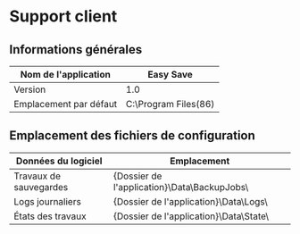 # Support client

## Informations générales

| Nom de l'application   | Easy Save            |
|------------------------|----------------------|
| Version                | 1.0                  |
| Emplacement par défaut | C:\Program Files(86) |


##  Emplacement des fichiers de configuration

| Données du logiciel    | Emplacement                                 |
|------------------------|---------------------------------------------|
| Travaux de sauvegardes | {Dossier de l'application}\Data\BackupJobs\ |
| Logs journaliers       | {Dossier de l'application}\Data\Logs\       |
| États des travaux      | {Dossier de l'application}\Data\State\      |
